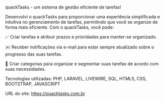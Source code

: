 quackTasks - um sistema de gestão eficiente de tarefas! 

Desenvolvi o quackTasks para proporcionar uma experiência simplificada e intuitiva no gerenciamento de tarefas, permitindo que você se organize de forma mais eficiente. Com o quackTasks, você pode:

✅ Criar tarefas e atribuir prazos e prioridades para manter-se organizado.

✉️ Receber notificações via e-mail para estar sempre atualizado sobre o progresso das suas tarefas.

📂 Criar categorias para organizar e segmentar suas tarefas de acordo com suas necessidades.

Tecnologias utilizadas: PHP, LARAVEL, LIVEWIRE, SQL, HTML5, CSS, BOOTSTRAP, JAVASCRIPT

URL do site: https://quacktasks.com.br
